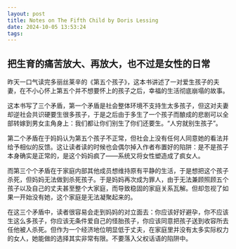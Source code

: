 ```yaml
---
layout: post
title: Notes on The Fifth Child by Doris Lessing
date: 2024-10-05 13:53:24
tags:
---
```

## 把生育的痛苦放大、再放大，也不过是女性的日常
昨天一口气读完多丽丝莱辛的《第五个孩子》，这本书讲述了一对爱生孩子的夫妻，在不小心怀上第五个并不想要怀上的孩子之后，幸福的生活彻底崩塌的故事。

这本书写了三个矛盾，第一个矛盾是社会整体环境不支持生太多孩子，但这对夫妻却逆社会共识硬要生很多孩子，于是之后由于多生了一个孩子而酿成的悲剧可以全部转嫁到男女主角身上：我们都让你们别生了你们还要生。“人穷就别生孩子”。

第二个矛盾在于妈妈认为第五个孩子不正常，但社会上没有任何人同意她的看法并给予相似的反馈。这让读者读的时候也会偶尔掉入作者布置好的陷阱：是不是孩子本身确实是正常的，是这个妈妈疯了——系统又将女性塑造成了疯女人。

而第三个个矛盾在于家庭内部其他成员想维持原有平静的生活，于是想把这个孩子杀死，但妈妈无法做到杀死孩子。于是妈妈再次成为罪人，由于无法兼顾照顾五个孩子以及自己的丈夫甚至整个大家庭，而导致稳固的家庭关系瓦解。但却忽视了如果一开始没有她，这个家庭是无法凝聚起来的。

在这三个矛盾中，读者很容易会走到妈妈的对立面去：你应该好好避孕，你不应该生这么多孩子，你应该无条件爱自己的怪胎孩子，你应该同意把孩子送到收容所去任他被人杀死。但作为一个经济地位明显低于丈夫，在家庭里并没有太多实际权力的女人，她能做的选择其实非常有限。不要落入父权话语的陷阱中。